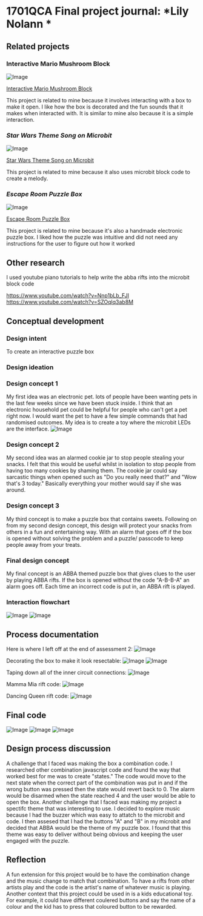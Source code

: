 # 1701QCA Final project journal: *Lily Nolann  *

<!--- As for other assessments, fill out the following journal sections with information relevant to your project. --->

<!--- Markdown reference: https://guides.github.com/features/mastering-markdown/ --->

## Related projects ##
<!--- Find about 6 related projects to the project you choose. A project might be related through  function, technology, materials, fabrication, concept, or code. Don't forget to place an image of the related project in the appropriate folder and insert the filename in the appropriate places below. Copy the markdown block of code below for each project you are showing. --->

### Interactive Mario Mushroom Block ###


<!--- Modify code to insert image of related project below --->
![Image](mario.png)

<!--- Fill out name and link to related project in the code below. --->
[Interactive Mario Mushroom Block](https://create.arduino.cc/projecthub/sclandinin/interactive-mario-mushroom-block-2235dd)

<!--- Include information about why this project is related to yours. --->
This project is related to mine because it involves interacting with a box to make it open. I like how the box is decorated and the fun sounds that it makes when interacted with. It is similar to mine also because it is a simple interaction.

### *Star Wars Theme Song on Microbit* ###

<!--- Modify code to insert image of related project below --->
![Image](starwars.png)

<!--- Fill out name and link to related project in the code below. --->
[Star Wars Theme Song on Microbit](https://makecode.microbit.org/v0/64323-10091-30877-83077)

<!--- Include information about why this project is related to yours. --->
This project is related to mine because it also uses microbit block code to create a melody. 


### *Escape Room Puzzle Box* ###

<!--- Modify code to insert image of related project below --->
![Image](escape.png)

<!--- Fill out name and link to related project in the code below. --->
[Escape Room Puzzle Box](https://www.youtube.com/watch?v=Y84joDbEV3w)

<!--- Include information about why this project is related to yours. --->
This project is related to mine because it's also a handmade electronic puzzle box. I liked how the puzzle was intuitive and did not need any instructions for the user to figure out how it worked

## Other research ##
<!--- Include here any other relevant research you have done. This might include identifying readings, tutorials, videos, technical documents, or other resources that have been helpful. For each particular source, add a comment or two about why it is relevant or what you have taken from it. You should include a reference or link to each of these resources. --->

I used youtube piano tutorials to help write the abba rifts into the microbit block code

https://www.youtube.com/watch?v=Nnp1bLb_FJI
https://www.youtube.com/watch?v=SZOqlq3ab8M

## Conceptual development ##

### Design intent ###
To create an interactive puzzle box 

### Design ideation ###
<!--- Document your ideation process. This will include the design concepts presented for assessment 2. You can copy and paste that information here. --->
### Design concept 1 ###

My first idea was an electronic pet. lots of people have been wanting pets in the last few weeks since we have been stuck inside. I think that an electronic household pet could be helpful for people who can't get a pet right now. I would want the pet to have a few simple commands that had randomised outcomes. My idea is to create a toy where the microbit LEDs are the interface.
![Image](pet.png)


### Design concept 2 ###
My second idea was an alarmed cookie jar to stop people stealing your snacks. I felt that this would be useful whilst in isolation to stop people from having too many cookies by shaming them. The cookie jar could say sarcastic things when opened such as "Do you really need that?" and "Wow that's 3 today." Basically everything your mother would say if she was around.

### Design concept 3 ###
My third concept is to make a puzzle box that contains sweets. Following on from my second design concept, this design will protect your snacks from others in a fun and entertaining way. With an alarm that goes off if the box is opened without solving the problem and a puzzle/ passcode to keep people away from your treats.


### Final design concept ###
My final concept is an ABBA themed puzzle box that gives clues to the user by playing ABBA rifts. If the box is opened without the code "A-B-B-A" an alarm goes off. Each time an incorrect code is put in, an ABBA rift is played.

### Interaction flowchart ###
<!--- Include an interaction flowchart of the interaction process in your project. Make sure you think about all the stages of interaction step-by-step. Also make sure that you consider actions a user might take that aren't what you intend in an ideal use case. Insert an image of it below. It might just be a photo of a hand-drawn sketch, not a carefully drawn digital diagram. It just needs to be legible. --->

![Image](flowchart.png)
![Image](flowchart2.png)


## Process documentation ##
<!--- In this section, include text and images (and potentially links to video) that represent the development of your project including sources you've found (URLs and written references), choices you've made, sketches you've done, iterations completed, materials you've investigated, and code samples. Use the markdown reference for help in formatting the material.

This should have quite a lot of information! It will likely include most of the process documentation from assessment 2 which can be copied and pasted here.

Use subheadings to structure this information. See https://guides.github.com/features/mastering-markdown/ for details of how to insert subheadings.

There will likely by a dozen or so images of the project under construction. The images should help explain why you've made the choices you've made as well as what you have done. --->
Here is where I left off at the end of assessment 2:
![Image](progress.png)

Decorating the box to make it look resectable:
![Image](progress1.png)
![Image](decorating.png)

Taping down all of the inner circuit connections:
![Image](progress2.png)

Mamma Mia rift code:
![Image](mammamia.png)

Dancing Queen rift code:
![Image](danceing.png)

## Final code ##

<!--- Include here screenshots of the final code you used in the project if it is done with block coding. If you have used javascript, micropython, C, or other code, include it as text formatted as code using a series of three backticks ` before and after the code block. See https://guides.github.com/features/mastering-markdown/ for more information about that formatting. --->

![Image](1code.png)
![Image](2code.png)
![Image](3code.png)

## Design process discussion ##
<!--- Discuss your process used in this project, particularly with reference to aspects of the Double Diamond design methodology or other relevant design process. --->
A challenge that I faced was making the box a combination code. I researched other combination javascript code and found the way that worked best for me was to create "states." The code would move to the next state when the correct part of the combination was put in and if the wrong button was pressed then the state would revert back to 0. The alarm would be disarmed when the state reached 4 and the user would be able to open the box. Another challenge that I faced was making my project a spectifc theme that was interesting to use. I decided to explore music because I had the buzzer which was easy to attatch to the microbit and code. I then assesed that I had the buttons "A" and "B" in my microbit and decided that ABBA would be the theme of my puzzle box. I found that this theme was easy to deliver without being obvious and keeping the user engaged with the puzzle.

## Reflection ##

<!--- Describe the parts of your project you felt were most successful and the parts that could have done with improvement, whether in terms of outcome, process, or understanding.

I felt that my presentation and decoration of the box was very sucsessful and aesthetically pleasing. I think that my ABBA rifts weren't as instantly recognisable as I would like. In testing lots of people needed to be prompted to understand what song was playing.


What techniques, approaches, skills, or information did you find useful from other sources (such as the related projects you identified earlier)?
I found sources that I felt were useful for my project and gave me inspiration to make mine more interactive and fun to use. The Mario Block project gave me inspiration to decorate my project a specific theme and the Star Wars music code helped me to write my own rendition of popular music. 


What parts of your project do you feel are novel? This is IMPORTANT to help justify a key component of the assessment rubric.

I feel that the musical element of my project is novel. When the user recognises the tune, puts in the correct combination and sees the tick appear, it is very rewarding and not an experience that you would have in a regular day. I also think that it is aesthetically pleasing and is an interesting object that people are inquisitive about when they see it.

What might be an interesting extension of this project? In what other contexts might this project be used? --->


A fun extension for this project would be to have the combination change and the music change to match that combination. To have a rifts from other artists play and the code is the artist's name of whatever music is playing. Another context that this project could be used in is a kids educational toy. For example, it could have different coulered buttons and say the name of a colour and the kid has to press that coloured button to be rewarded.
